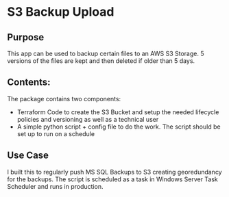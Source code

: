 # S3 Backup Upload

## Purpose
This app can be used to backup certain files to an AWS S3 Storage. 5 versions of the files are kept and then deleted if older than 5 days.

## Contents:
The package contains two components:
- Terraform Code to create the S3 Bucket and setup the needed lifecycle policies and versioning as well as a technical user
- A simple python script + config file to do the work. The script should be set up to run on a schedule

## Use Case
I built this to regularly push MS SQL Backups to S3 creating georedundancy for the backups. The script is scheduled as a task in Windows Server Task Scheduler and runs in production. 